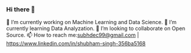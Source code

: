 ### Hi there 👋
🔭 I’m currently working on Machine Learning and Data Science.
🌱 I’m currently learning Data Analyzation.
👯 I’m looking to collaborate on Open Source.
📫 How to reach me:subhdec99@gmail.com | https://www.linkedin.com/in/shubham-singh-356ba5168

<!--
**suubh/suubh** is a ✨ _special_ ✨ repository because its `README.md` (this file) appears on your GitHub profile.

Here are some ideas to get you started:

- 🔭 I’m currently working on ...
- 🌱 I’m currently learning ...
- 👯 I’m looking to collaborate on ...
- 🤔 I’m looking for help with ...
- 💬 Ask me about ...
- 📫 How to reach me: ...
- 😄 Pronouns: ...
- ⚡ Fun fact: ...
-->
